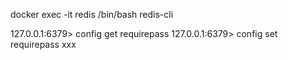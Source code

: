 docker exec -it redis /bin/bash
redis-cli

127.0.0.1:6379> config get requirepass
127.0.0.1:6379> config set requirepass xxx